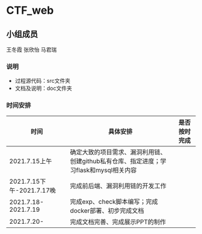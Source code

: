 # CTF_web

## 小组成员

王冬霞 张欣怡 马君瑞

### 说明
+ 过程源代码：src文件夹
+ 文档及说明：doc文件夹

### 时间安排

| 时间                      | 具体安排                                                     | 是否按时完成 |
| ------------------------- | ------------------------------------------------------------ | ------------ |
| 2021.7.15上午             | 确定大致的项目需求、漏洞利用链、创建github私有仓库、指定进度；学习flask和mysql相关内容 |              |
| 2021.7.15下午-2021.7.17晚 | 完成前后端、漏洞利用链的开发工作                             |              |
| 2021.7.18-2021.7.19       | 完成exp、check脚本编写；完成docker部署、初步完成文档         |              |
| 2021.7.20-                | 完成文档完善、完成展示PPT的制作                              |              |

